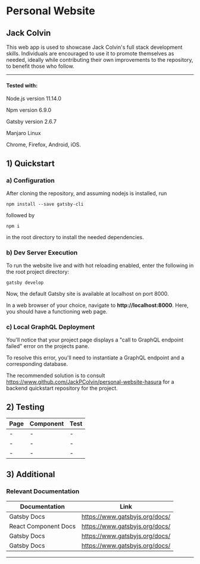 # Personal Website
## Jack Colvin

This web app is used to showcase Jack Colvin's full stack development skills. Individuals are encouraged to use it to promote themselves as needed, ideally while contributing their own improvements to the repository, to benefit those who follow.

***

#### __Tested with:__

Node.js version 11.14.0

Npm version 6.9.0

Gatsby version 2.6.7

Manjaro Linux

Chrome, Firefox, Android, iOS.

## 1) Quickstart
### a) Configuration

After cloning the repository, and assuming nodejs is installed, run 
```
npm install --save gatsby-cli
```
followed by
```
npm i
```
in the root directory to install the needed dependencies.

### b) Dev Server Execution
To run the website live and with hot reloading enabled, enter the following in the root project directory:
```
gatsby develop
```

Now, the default Gatsby site is available at localhost on port 8000.

In a web browser of your choice, navigate to __http://localhost:8000__.
Here, you should have a functioning web page.

### c) Local GraphQL Deployment 

You'll notice that your project page displays a "call to GraphQL endpoint failed" error on the projects pane.

To resolve this error, you'll need to instantiate a GraphQL endpoint and a corresponding database.

The recommended solution is to consult https://www.github.com/JackPColvin/personal-website-hasura for a backend quickstart repository for the project.  

## 2) Testing

|Page|Component|Test|
| - | - | - |
| - | - | - |
| - | - | - |
| - | - | - |


## 3) Additional
### Relevant Documentation
|Documentation| Link |
| - | - |
| Gatsby Docs | https://www.gatsbyjs.org/docs/ |
| React Component Docs | https://www.gatsbyjs.org/docs/ |
| Gatsby Docs | https://www.gatsbyjs.org/docs/ |
| Gatsby Docs | https://www.gatsbyjs.org/docs/ |

***